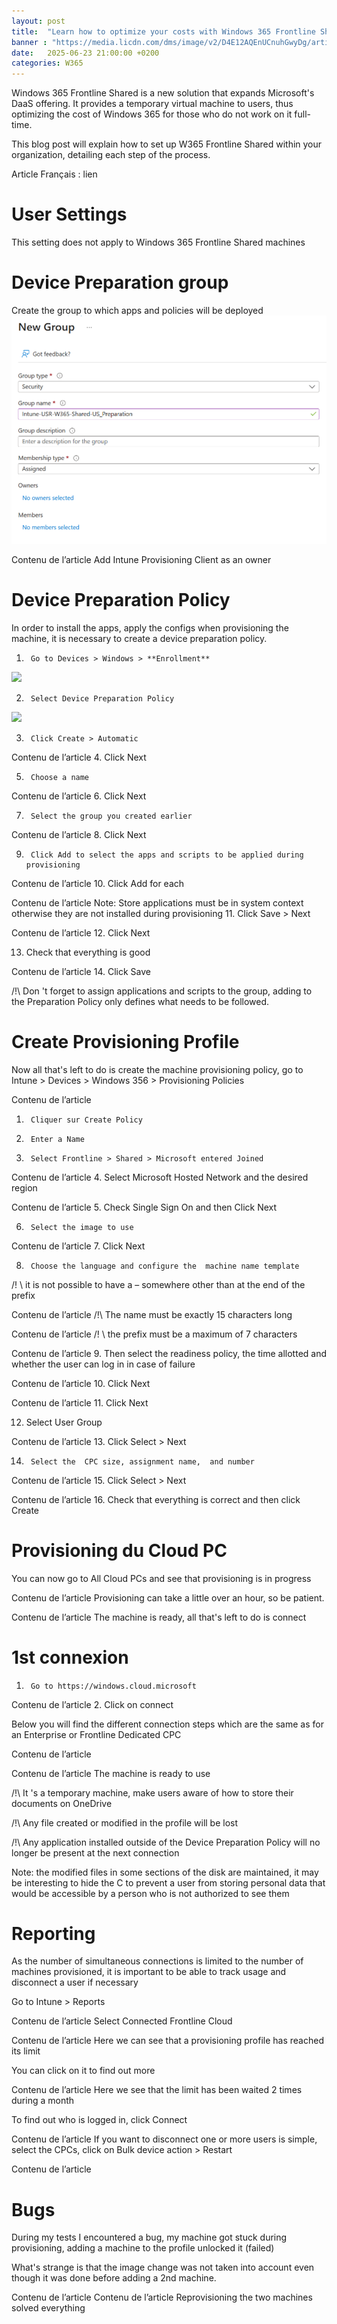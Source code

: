 ```yaml
---
layout: post
title:  "Learn how to optimize your costs with Windows 365 Frontline Shared"
banner : "https://media.licdn.com/dms/image/v2/D4E12AQEnUCnuhGwyDg/article-cover_image-shrink_720_1280/B4EZedylSDHYAI-/0/1750698972601?e=1758758400&v=beta&t=tr1hsSx5x-4bpk0c-SUCQAP9xgAHZABYgk7goq8_o_Y"
date:   2025-06-23 21:00:00 +0200
categories: W365
---
```



 Windows 365 Frontline Shared is a new solution that expands Microsoft's DaaS offering. It provides a temporary virtual machine to users, thus optimizing the cost of Windows 365 for those who do not work on it full-time.

This blog post will explain how to set up W365 Frontline Shared within your organization, detailing each step of the process.

Article Français : lien

# User Settings
This setting does not apply to Windows 365 Frontline Shared machines

# Device Preparation group
Create the group to which apps and policies will be deployed
![](https://github.com/ncheymol/ncheymol.github.io/blob/main/_posts/2025-07-21-17-09-54.png?raw=true)

Contenu de l’article
Add Intune Provisioning Client as an owner

# Device Preparation Policy 
In order to install the apps, apply the configs when provisioning the machine, it is necessary to create a device preparation policy.

1.      Go to Devices > Windows > **Enrollment**
![](../2025-07-21-18-50-17.png)

2.      Select Device Preparation Policy
![](../2025-07-21-18-52-16.png)

3.      Click Create > Automatic

Contenu de l’article
4.      Click Next

5.      Choose a name

Contenu de l’article
6.      Click Next

7.      Select the group you created earlier

Contenu de l’article
8.      Click Next

9.      Click Add to select the apps and scripts to be applied during provisioning

Contenu de l’article
10.      Click Add  for each

Contenu de l’article
Note: Store applications must be in system context otherwise they are not installed during provisioning
11.      Click Save  > Next

Contenu de l’article
12.      Click Next

13. Check that everything is good

Contenu de l’article
14.      Click Save

/!\ Don 't forget to assign applications and scripts to the group, adding to the Preparation Policy only defines what needs to be followed.

# Create Provisioning Profile
Now all that's left to do is create the machine provisioning policy, go to Intune > Devices > Windows 356 > Provisioning Policies

Contenu de l’article
1.      Cliquer sur Create Policy

2.      Enter a Name

3.      Select Frontline > Shared > Microsoft entered Joined

Contenu de l’article
4.      Select Microsoft Hosted Network and the desired region

Contenu de l’article
5.      Check Single Sign On and then Click Next

6.      Select the image to use

Contenu de l’article
7.      Click Next

8.      Choose the language and configure the  machine name template

/! \ it is not possible to have a – somewhere other than at the end of the prefix

Contenu de l’article
/!\ The name must be exactly 15 characters long

Contenu de l’article
/! \ the prefix must be a maximum of 7 characters

Contenu de l’article
9.      Then select the readiness policy, the time allotted and whether the user can log in in case of failure

Contenu de l’article
10.      Click Next

Contenu de l’article
11.      Click Next

12. Select User Group

Contenu de l’article
13.      Click Select  > Next

14.      Select the  CPC size, assignment name,  and number

Contenu de l’article
15.      Click Select  > Next

Contenu de l’article
16.      Check that everything is correct and then click Create



# Provisioning du Cloud PC
You can now go to All Cloud PCs and see that provisioning is in progress

Contenu de l’article
Provisioning can take a little over an hour, so be patient.

Contenu de l’article
The machine is ready, all that's left to do is connect

# 1st connexion
1.      Go to https://windows.cloud.microsoft

Contenu de l’article
2.      Click on connect

 Below you will find the different connection steps which are the same as for an Enterprise or Frontline Dedicated CPC



Contenu de l’article


Contenu de l’article
The machine is ready to use

/!\ It 's a temporary machine, make users aware of how to store their documents on OneDrive

/!\ Any file created or modified in the profile will be lost

/!\ Any application installed outside of the Device Preparation Policy will no longer be present at the next connection

Note: the modified files in some sections of the disk are maintained, it may be interesting to hide the C to prevent a user from storing personal data that would be accessible by a person who is not authorized to see them

# Reporting
As the number of simultaneous connections is limited to the number of machines provisioned, it is important to be able to track usage and disconnect a user if necessary

Go to Intune > Reports

Contenu de l’article
Select Connected Frontline Cloud

Contenu de l’article
Here we can see that a provisioning profile has reached its limit

You can click on it to find out more

Contenu de l’article
Here we see that the limit has been waited 2 times during a month

To find out who is logged in, click Connect



Contenu de l’article
If you want to disconnect one or more users is simple, select the CPCs, click on Bulk device action > Restart



Contenu de l’article
# Bugs
During my tests I encountered a bug, my machine got stuck during provisioning, adding a machine to the profile unlocked it (failed)

What's strange is that the image change was not taken into account even though it was done before adding a 2nd machine.

Contenu de l’article
Contenu de l’article
Reprovisioning the two machines solved everything
